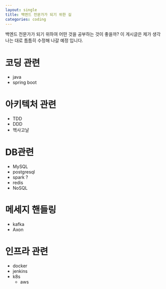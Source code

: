 ```yaml
---
layout: single
title: 백엔드 전문가가 되기 위한 길
categories: coding
---
```


백엔드 전문가가 되기 위하여 어떤 것을 공부하는 것이 좋을까?
이 게시글은 제가 생각나는 대로 틈틈히 수정해 나갈 예정 입니다.

# 코딩 관련
- java
- spring boot

# 아키텍처 관련
- TDD
- DDD
- 헥사고날

# DB관련
- MySQL
- postgresql
- spark ?
- redis
- NoSQL

# 메세지 핸들링
- kafka
- Axon

# 인프라 관련
- docker
- jenkins
- k8s
  - aws   
